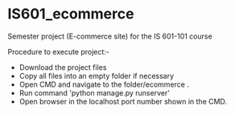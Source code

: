 # IS601_ecommerce
Semester project (E-commerce site) for the IS 601-101 course

Procedure to execute project:-

- Download the project files
- Copy all files into an empty folder if necessary
- Open CMD and navigate to the folder/ecommerce .
- Run command 'python manage.py runserver'
- Open browser in the localhost port number shown in the CMD.

